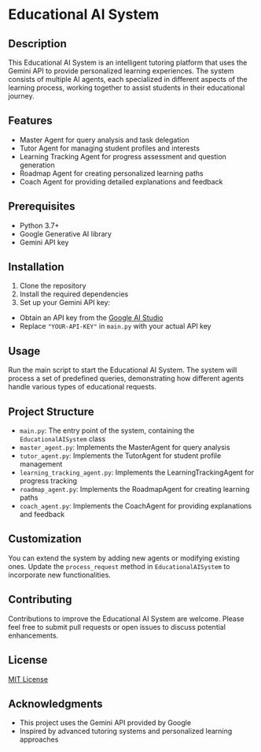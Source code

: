 # Educational AI System

## Description
This Educational AI System is an intelligent tutoring platform that uses the Gemini API to provide personalized learning experiences. The system consists of multiple AI agents, each specialized in different aspects of the learning process, working together to assist students in their educational journey.

## Features
- Master Agent for query analysis and task delegation
- Tutor Agent for managing student profiles and interests
- Learning Tracking Agent for progress assessment and question generation
- Roadmap Agent for creating personalized learning paths
- Coach Agent for providing detailed explanations and feedback

## Prerequisites
- Python 3.7+
- Google Generative AI library
- Gemini API key

## Installation
1. Clone the repository
2. Install the required dependencies
3. Set up your Gemini API key:
- Obtain an API key from the [Google AI Studio](https://makersuite.google.com/app/apikey)
- Replace `"YOUR-API-KEY"` in `main.py` with your actual API key

## Usage
Run the main script to start the Educational AI System.
The system will process a set of predefined queries, demonstrating how different agents handle various types of educational requests.

## Project Structure
- `main.py`: The entry point of the system, containing the `EducationalAISystem` class
- `master_agent.py`: Implements the MasterAgent for query analysis
- `tutor_agent.py`: Implements the TutorAgent for student profile management
- `learning_tracking_agent.py`: Implements the LearningTrackingAgent for progress tracking
- `roadmap_agent.py`: Implements the RoadmapAgent for creating learning paths
- `coach_agent.py`: Implements the CoachAgent for providing explanations and feedback

## Customization
You can extend the system by adding new agents or modifying existing ones. Update the `process_request` method in `EducationalAISystem` to incorporate new functionalities.

## Contributing
Contributions to improve the Educational AI System are welcome. Please feel free to submit pull requests or open issues to discuss potential enhancements.

## License
[MIT License](LICENSE)

## Acknowledgments
- This project uses the Gemini API provided by Google    
- Inspired by advanced tutoring systems and personalized learning approaches
